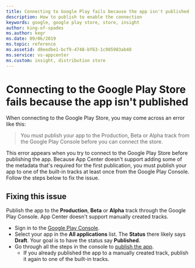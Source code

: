 ```yaml
---
title: Connecting to Google Play fails because the app isn't published yet
description: How to publish to enable the connection
keywords: google, google play store, store, insight
author: king-of-spades
ms.author: kegr
ms.date: 09/06/2019
ms.topic: reference
ms.assetid: d8eedbe1-bcf9-4748-bf63-1c985983ab48
ms.service: vs-appcenter
ms.custom: insight, distribution store
---
```


# Connecting to the Google Play Store fails because the app isn't published
When connecting to the Google Play Store, you may come across an error like this:

> You must publish your app to the Production, Beta or Alpha track from the Google Play Console before you can connect the store.

This error appears when you try to connect to the Google Play Store before publishing the app. Because App Center doesn't support adding some of the metadata that's required for the first publication, you must publish your app to one of the built-in tracks at least once from the Google Play Console. Follow the steps below to fix the issue.

## Fixing this issue
Publish the app to the **Production**, **Beta** or **Alpha** track through the Google Play Console. App Center doesn't support manually created tracks.

* Sign in to the [Google Play Console](https://play.google.com/apps/publish/).
* Select your app in the **All applications** list. The **Status** there likely says **Draft**. Your goal is to have the status say **Published**.
* Go through all the steps in the console to [publish the app](https://support.google.com/googleplay/android-developer/answer/6334282?hl=en&ref_topic=7072031).
  * If you already published the app to a manually created track, publish it again to one of the built-in tracks.
